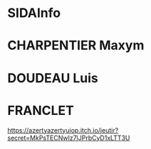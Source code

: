 # SIDAInfo

# CHARPENTIER Maxym
# DOUDEAU Luis
# FRANCLET
 https://azertyazertyuiop.itch.io/jeutir?secret=MkPsTECNwIz7lJPrbCyD1xLTT3U